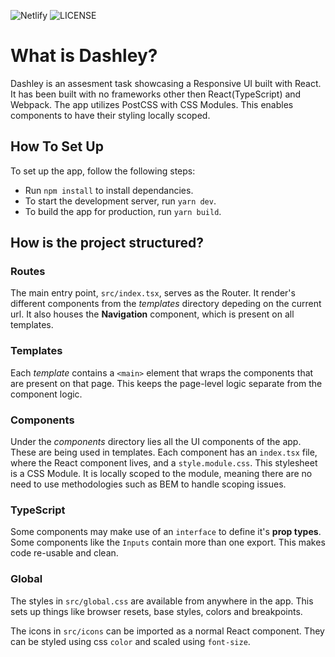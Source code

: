 ![Netlify](https://img.shields.io/netlify/53967b51-b43d-4821-9bc1-05bf0fcedabd)
![LICENSE](https://img.shields.io/badge/license-MIT-green)

# What is Dashley?
Dashley is an assesment task showcasing a Responsive UI built with React. It has been built with no frameworks other then React(TypeScript) and Webpack. The app utilizes PostCSS with CSS Modules. This enables components to have their styling locally scoped.

## How To Set Up
To set up the app, follow the following steps:
- Run `npm install` to install dependancies.
- To start the development server, run `yarn dev`.
- To build the app for production, run `yarn build`.

## How is the project structured?
### Routes
The main entry point, `src/index.tsx`, serves as the Router. It render's different components from the *templates* directory depeding on the current url. It also houses the **Navigation** component, which is present on all templates.

### Templates
Each *template* contains a `<main>` element that wraps the components that are present on that page. This keeps the page-level logic separate from the component logic.

### Components
Under the *components* directory lies all the UI components of the app. These are being used in templates. Each component has an `index.tsx` file, where the React component lives, and a `style.module.css`. This stylesheet is a CSS Module. It is locally scoped to the module, meaning there are no need to use methodologies such as BEM to handle scoping issues.

### TypeScript
Some components may make use of an `interface` to define it's **prop types**. Some components like the `Inputs` contain more than one export. This makes code re-usable and clean.

### Global
The styles in `src/global.css` are available from anywhere in the app. This sets up things like browser resets, base styles, colors and breakpoints.

The icons in `src/icons` can be imported as a normal React component. They can be styled using css `color` and scaled using `font-size`.